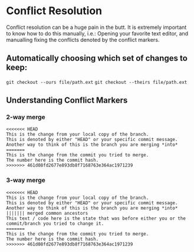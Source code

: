 # Conflict Resolution

Conflict resolution can be a huge pain in the butt. It is extremely important to know how to do this manually, i.e.: Opening your favorite text editor, and manualling fixing the conflicts denoted by the conflict markers.

## Automatically choosing which set of changes to keep:

`git checkout --ours file/path.ext`
`git checkout --theirs file/path.ext`

## Understanding Conflict Markers

### 2-way merge
```
<<<<<<< HEAD
This is the change from your local copy of the branch.
This is denoted by either "HEAD" or your specific commit message.
Another way to think of this is the branch you are merging *into*
=======
This is the change from the commit you tried to merge.
The number here is the commit hash.
>>>>>>> 461d08fd2677e893db8f7168763e364ac1971239
```

### 3-way merge

```
<<<<<<< HEAD
This is the change from your local copy of the branch.
This is denoted by either "HEAD" or your specific commit message.
Another way to think of this is the branch you are merging *into*
||||||| merged common ancestors
This text / code here is the state that was before either you or the commit/branch you tried to change it.
=======
This is the change from the commit you tried to merge.
The number here is the commit hash.
>>>>>>> 461d08fd2677e893db8f7168763e364ac1971239
```
